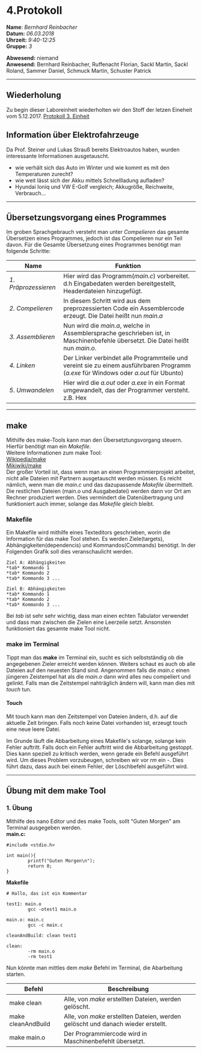 # 4.Protokoll  
  
  **Name**:  *Bernhard Reinbacher*  
  **Datum:** *06.03.2018*  
  **Uhrzeit:** *9:40-12:25*  
  **Gruppe:** *3*  
  
   
    
 **Abwesend:** niemand  
 **Anwesend:** Bernhard Reinbacher, Ruffenacht Florian, Sackl Martin, Sackl Roland, Sammer Daniel, Schmuck Martin, Schuster Patrick
***********************************************************************************************************************************

## Wiederholung
Zu begin dieser Laboreinheit wiederholten wir den Stoff der letzen Eineheit vom 5.12.2017. [Protokoll 3. Einheit](/reibem14/README_17_12_05.md)

## Information über Elektrofahrzeuge
Da Prof. Steiner und Lukas Strauß bereits Elektroautos haben, wurden interessante Informationen ausgetauscht.    
* wie verhält sich das Auto im Winter und wie kommt es mit den Temperaturen zurecht?  
* wie weit lässt sich der Akku mittels Schnellladung aufladen?  
* Hyundai Ioniq und VW E-Golf vergleich; Akkugröße, Reichweite, Verbrauch...  

********************************************************************************************************************************

## Übersetzungsvorgang eines Programmes  
Im groben Sprachgebrauch versteht man unter _Compelieren_ das gesamte Übersetzen eines Programmes, jedoch ist das Compelieren nur ein Teil davon. Für die Gesamte Übersetzung eines Programmes benötigt man folgende Schritte:    

Name | Funktion      
------- | --------  
*1. Präprozessieren* | Hier wird das Programm(*main.c*) vorbereitet. d.h Eingabedaten werden bereitgestellt, Headerdateien hinzugefügt.   
*2. Compelieren* | In diesem Schritt wird aus dem preprozessierten Code ein Assemblercode erzeugt. Die Datei heißt nun *main.a*  
*3. Assemblieren* | Nun wird die *main.a*, welche in Assemblersprache geschrieben ist, in Maschinenbefehle übersetzt. Die Datei heißt nun *main.o*.  
*4. Linken* | Der Linker verbindet alle Programmteile und vereint sie zu einem ausführbaren Programm (*a.exe* für Windows oder *a.out* für Ubunto)  
*5. Umwandelen* | Hier wird die *a.out* oder *a.exe* in ein Format umgewandelt, das der Programmer versteht. z.B. Hex  
********************************************************************************************************************************  
  
## make  
Mithilfe des make-Tools kann man den Übersetztungsvorgang steuern. Hierfür benötigt man ein *Makefile*.  
Weitere Informationen zum make Tool:  
[Wikipedia/make](https://de.wikipedia.org/wiki/Make)  
[Mikiwiki/make](http://mikiwiki.org/wiki/make)   
Der großer Vorteil ist, dass wenn man an einen Programmierprojekt arbeitet, nicht alle Dateien mit Partnern ausgetauscht werden müssen. Es reicht nämlich, wenn man die *main.c* und das dazupassende *Makefile* übermittelt. Die restlichen Dateien (main.o und Ausgabedatei) werden dann vor Ort am Rechner produziert werden. Dies vermindert die Datenübertragung und funktioniert auch immer, solange das *Makefile* gleich bleibt.  


### Makefile  
Ein Makefile wird mithilfe eines Texteditors geschrieben, worin die Information für das make Tool stehen. Es werden Ziele(targets), Abhängigkeiten(dependencis) und Kommandos(Commands) benötigt. In der Folgenden Grafik soll dies veranschaulicht werden.  
```
Ziel A: Abhängigkeiten  
*tab* Kommando 1  
*tab* Kommando 2   
*tab* Kommando 3 ...  
  
Ziel B: Abhängigkeiten  
*tab* Kommando 1  
*tab* Kommando 2  
*tab* Kommando 3 ...   
```  
Bei *tab* ist sehr sehr wichtig, dass man einen echten Tabulator verwendet und dass man zwischen die Zielen eine Leerzeile setzt. Ansonsten funktioniert das gesamte make Tool nicht.  

### make im Terminal  
Tippt man das **make** im Terminal ein, sucht es sich selbstständig ob die angegebenen Zieler erreicht werden können. Weiters schaut es auch ob alle Dateien auf den neuesten Stand sind. Angenommen falls die *main.c* einen jüngeren Zeistempel hat als die *main.o* dann wird alles neu compeliert und gelinkt. Falls man die Zeitstempel nahträglich ändern will, kann man dies mit *touch* tun.  
#### Touch  
Mit touch kann man den Zeitstempel von Dateien ändern, d.h. auf die aktuelle Zeit bringen. Falls noch keine Datei vorhanden ist, erzeugt touch eine neue leere Datei.    
    
Im Grunde läuft die Abbarbeitung eines Makefile's solange, solange kein Fehler auftritt. Falls doch ein Fehler auftritt wird die Abbarbeitung gestoppt. Dies kann speziell zu kritisch werden, wenn gerade ein Befehl ausgeführt wird. Um dieses Problem vorzubeugen, schreiben wir vor *rm* ein *-*. Dies führt dazu, dass auch bei einem Fehler, der Löschbefehl ausgeführt wird.  
********************************************************************************************************************************
## Übung mit dem make Tool  
### 1. Übung  
Mithilfe des nano Editor und des make Tools, sollt "Guten Morgen" am Terminal ausgegeben werden.  
**main.c:**  
```  
#include <stdio.h>

int main(){
        printf("Guten Morgen\n");
        return 0;
}  
```   
**Makefile**  
```  
# Hallo, das ist ein Kommentar

test1: main.o
        gcc -otest1 main.o

main.o: main.c
        gcc -c main.c

cleanAndBuild: clean test1

clean:
        -rm main.o
        -rm test1
```  

Nun könnte man mittles dem *make* Befehl im Terminal, die Abarbeitung starten.    

Befehl | Beschreibung  
------ | ------------    
make clean | Alle, von *make* erstellten Dateien, werden gelöscht.   
make cleanAndBuild |  Alle, von *make* erstellten Dateien, werden gelöscht und danach wieder erstellt.
make main.o | Der Programmiercode wird in Maschinenbefehlt übersetzt.  

